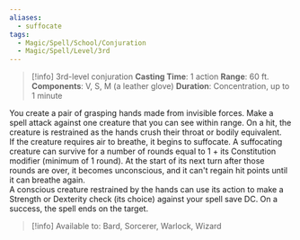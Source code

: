 ```yaml
---
aliases:
  - suffocate
tags:
  - Magic/Spell/School/Conjuration
  - Magic/Spell/Level/3rd
---
```

>[!info]
>3rd-level conjuration
>**Casting Time**: 1 action
>**Range**: 60 ft.
>**Components**: V, S, M (a leather glove)
>**Duration**: Concentration, up to 1 minute

You create a pair of grasping hands made from invisible forces. Make a spell attack against one creature that you can see within range. On a hit, the creature is restrained as the hands crush their throat or bodily equivalent.<br>
If the creature requires air to breathe, it begins to suffocate. A suffocating creature can survive for a number of rounds equal to 1 + its Constitution modifier (minimum of 1 round). At the start of its next turn after those rounds are over, it becomes unconscious, and it can't regain hit points until it can breathe again.<br>
A conscious creature restrained by the hands can use its action to make a Strength or Dexterity check (its choice) against your spell save DC. On a success, the spell ends on the target.<br>
>[!info] Available to:
>Bard, Sorcerer, Warlock, Wizard